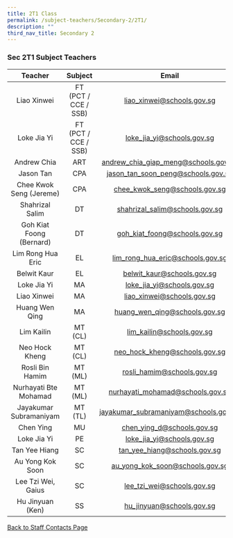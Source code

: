 ```yaml
---
title: 2T1 Class
permalink: /subject-teachers/Secondary-2/2T1/
description: ""
third_nav_title: Secondary 2
---
```

### Sec 2T1 Subject Teachers

| Teacher | Subject | Email |
|:---:|:---:|:---:|
| Liao Xinwei | FT (PCT / CCE / SSB) | liao_xinwei@schools.gov.sg |
| Loke Jia Yi |  FT (PCT / CCE / SSB) | loke_jia_yi@schools.gov.sg |
| Andrew Chia | ART | andrew_chia_giap_meng@schools.gov.sg |
| Jason Tan | CPA | jason_tan_soon_peng@schools.gov.sg |
| Chee Kwok Seng (Jereme) | CPA | chee_kwok_seng@schools.gov.sg |
|  Shahrizal Salim | DT | shahrizal_salim@schools.gov.sg |
| Goh Kiat Foong (Bernard) | DT | goh_kiat_foong@schools.gov.sg |
| Lim Rong Hua Eric | EL | lim_rong_hua_eric@schools.gov.sg |
| Belwit Kaur | EL | belwit_kaur@schools.gov.sg |
| Loke Jia Yi | MA | loke_jia_yi@schools.gov.sg |
| Liao Xinwei | MA | liao_xinwei@schools.gov.sg |
| Huang Wen Qing | MA | huang_wen_qing@schools.gov.sg |
| Lim Kailin | MT (CL) | lim_kailin@schools.gov.sg |
| Neo Hock Kheng | MT (CL) | neo_hock_kheng@schools.gov.sg |
| Rosli Bin Hamim | MT (ML) | rosli_hamim@schools.gov.sg |
| Nurhayati Bte Mohamad | MT (ML) | nurhayati_mohamad@schools.gov.sg |
|  Jayakumar Subramaniyam | MT (TL) |  jayakumar_subramaniyam@schools.gov.sg |
| Chen Ying | MU | chen_ying_d@schools.gov.sg |
| Loke Jia Yi | PE | loke_jia_yi@schools.gov.sg |
| Tan Yee Hiang | SC | tan_yee_hiang@schools.gov.sg |
| Au Yong Kok Soon | SC | au_yong_kok_soon@schools.gov.sg |
| Lee Tzi Wei, Gaius | SC | lee_tzi_wei@schools.gov.sg |
| Hu Jinyuan (Ken) | SS | hu_jinyuan@schools.gov.sg | 
 
[Back to Staff Contacts Page](https://staging.d1w3gt6qa53vq2.amplifyapp.com/about-us/school-staff-contacts/)